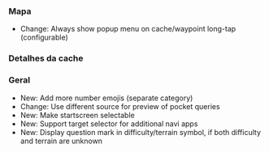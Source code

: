 ### Mapa
- Change: Always show popup menu on cache/waypoint long-tap (configurable)

### Detalhes da cache

### Geral
- New: Add more number emojis (separate category)
- Change: Use different source for preview of pocket queries
- New: Make startscreen selectable
- New: Support target selector for additional navi apps
- New: Display question mark in difficulty/terrain symbol, if both difficulty and terrain are unknown
